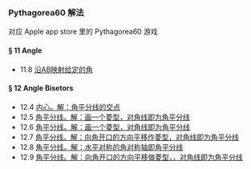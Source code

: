 ### Pythagorea60 解法
对应 Apple app store 里的 Pythagorea60 游戏

#### § 11 Angle
- 11.8 [沿AB映射给定的角](solving/Pythagorea60/11.08.png)

#### § 12 Angle Bisetors
- 12.4 [内心。解：角平分线的交点](solving/Pythagorea60/12.04.png)
- 12.5 [角平分线。解：画一个菱型，对角线即为角平分线](solving/Pythagorea60/12.05.png)
- 12.6 [角平分线。解：画一个菱型，对角线即为角平分线](solving/Pythagorea60/12.06.png)
- 12.7 [角平分线。解：向角开口的方向平移作菱型，对角线即为角平分线](solving/Pythagorea60/12.07.png)
- 12.8 [角平分线。解：水平对称的角对称轴即角平分线](solving/Pythagorea60/12.08.png)
- 12.9 [角平分线。解：向角开口的方向平移做菱型，，对角线即为角平分线](solving/Pythagorea60/12.09.png)


